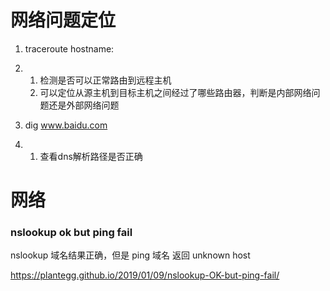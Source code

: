 # 网络问题定位

1. traceroute hostname: 

1. 1. 检测是否可以正常路由到远程主机
   2. 可以定位从源主机到目标主机之间经过了哪些路由器，判断是内部网络问题还是外部网络问题

1. dig www.baidu.com

1. 1. 查看dns解析路径是否正确

# 网络

### nslookup ok but ping fail

nslookup 域名结果正确，但是 ping 域名 返回 unknown host

https://plantegg.github.io/2019/01/09/nslookup-OK-but-ping-fail/
